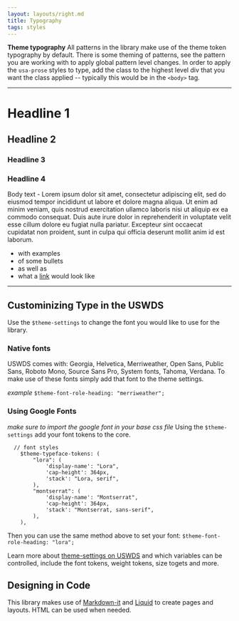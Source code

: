 ```yaml
---
layout: layouts/right.md
title: Typography
tags: styles
---
```



<div class="usa-prose">

**Theme typography**
All patterns in the library make use of the theme token typography by default. There is some theming of patterns, see the pattern you are working with to apply global pattern level changes. In order to apply the `usa-prose` styles to type, add the class to the highest level div that you want the class applied -- typically this would be in the `<body>` tag.

---
# Headline 1

## Headline 2

### Headline 3

### Headline 4
Body text - Lorem ipsum dolor sit amet, consectetur adipiscing elit, sed do eiusmod tempor incididunt ut labore et dolore magna aliqua. Ut enim ad minim veniam, quis nostrud exercitation ullamco laboris nisi ut aliquip ex ea commodo consequat. Duis aute irure dolor in reprehenderit in voluptate velit esse cillum dolore eu fugiat nulla pariatur. Excepteur sint occaecat cupidatat non proident, sunt in culpa qui officia deserunt mollit anim id est laborum.

- with examples
- of some bullets
- as well as
- what a [link](/) would look like

---

## Custominizing Type in the USWDS
Use the `$theme-settings` to change the font you would like to use for the library. 
### Native fonts
USWDS comes with: Georgia, Helvetica, Merriweather, Open Sans, Public Sans, Roboto Mono, Source Sans Pro, System fonts, Tahoma, Verdana. To make use of these fonts simply add that font to the theme settings.

_example_
`$theme-font-role-heading: "merriweather";`

### Using Google Fonts
_make sure to import the google font in your base css file_
Using the `$theme-settings` add your font tokens to the core.

```
  // font styles
    $theme-typeface-tokens: (
        "lora": (
            'display-name': "Lora", 
            'cap-height': 364px,
            'stack': "Lora, serif",
        ),
        "montserrat": (
            'display-name': "Montserrat", 
            'cap-height': 364px,
            'stack': "Montserrat, sans-serif",
        ),
    ),
```

Then you can use the same method above to set your font: `$theme-font-role-heading: "lora";`

Learn more about [theme-settings on USWDS](https://designsystem.digital.gov/documentation/settings/#typography-settings) and which variables can be controlled, include the font tokens, weight tokens, size togets and more.

## Designing in Code
This library makes use of [Markdown-it](https://markdown-it.github.io/) and [Liquid](/https://cloudcannon.com/cheat-sheets/jekyll/) to create pages and layouts. HTML can be used when needed.

</div>